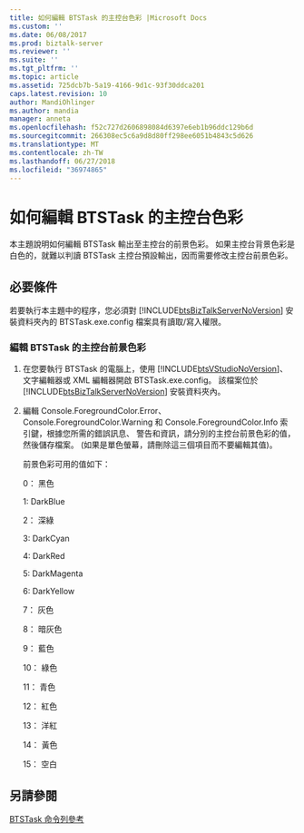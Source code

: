 ```yaml
---
title: 如何編輯 BTSTask 的主控台色彩 |Microsoft Docs
ms.custom: ''
ms.date: 06/08/2017
ms.prod: biztalk-server
ms.reviewer: ''
ms.suite: ''
ms.tgt_pltfrm: ''
ms.topic: article
ms.assetid: 725dcb7b-5a19-4166-9d1c-93f30ddca201
caps.latest.revision: 10
author: MandiOhlinger
ms.author: mandia
manager: anneta
ms.openlocfilehash: f52c727d2606898084d6397e6eb1b96ddc129b6d
ms.sourcegitcommit: 266308ec5c6a9d8d80ff298ee6051b4843c5d626
ms.translationtype: MT
ms.contentlocale: zh-TW
ms.lasthandoff: 06/27/2018
ms.locfileid: "36974865"
---
```

# <a name="how-to-edit-the-console-colors-for-btstask"></a>如何編輯 BTSTask 的主控台色彩
本主題說明如何編輯 BTSTask 輸出至主控台的前景色彩。 如果主控台背景色彩是白色的，就難以判讀 BTSTask 主控台預設輸出，因而需要修改主控台前景色彩。  
  
## <a name="prerequisites"></a>必要條件  
 若要執行本主題中的程序，您必須對 [!INCLUDE[btsBizTalkServerNoVersion](../includes/btsbiztalkservernoversion-md.md)] 安裝資料夾內的 BTSTask.exe.config 檔案具有讀取/寫入權限。  
  
### <a name="to-edit-the-console-foreground-colors-for-btstask"></a>編輯 BTSTask 的主控台前景色彩  
  
1. 在您要執行 BTSTask 的電腦上，使用 [!INCLUDE[btsVStudioNoVersion](../includes/btsvstudionoversion-md.md)]、文字編輯器或 XML 編輯器開啟 BTSTask.exe.config。 該檔案位於 [!INCLUDE[btsBizTalkServerNoVersion](../includes/btsbiztalkservernoversion-md.md)] 安裝資料夾內。  
  
2. 編輯 Console.ForegroundColor.Error、 Console.ForegroundColor.Warning 和 Console.ForegroundColor.Info 索引鍵，根據您所需的錯誤訊息、 警告和資訊，請分別的主控台前景色彩的值，然後儲存檔案。 (如果是單色螢幕，請刪除這三個項目而不要編輯其值)。  
  
    前景色彩可用的值如下：  
  
    0： 黑色  
  
    1: DarkBlue  
  
    2： 深綠  
  
    3: DarkCyan  
  
    4: DarkRed  
  
    5: DarkMagenta  
  
    6: DarkYellow  
  
    7： 灰色  
  
    8： 暗灰色  
  
    9： 藍色  
  
    10： 綠色  
  
    11： 青色  
  
    12： 紅色  
  
    13： 洋紅  
  
    14： 黃色  
  
    15： 空白  
  
## <a name="see-also"></a>另請參閱  
 [BTSTask 命令列參考](../core/btstask-command-line-reference.md)